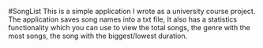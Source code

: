 #SongList
This is a simple application I wrote as a university course project. 
The application saves song names into a txt file, It also has a statistics functionality which you can use to view the total songs, the genre with the most songs, the song with the biggest/lowest duration.
